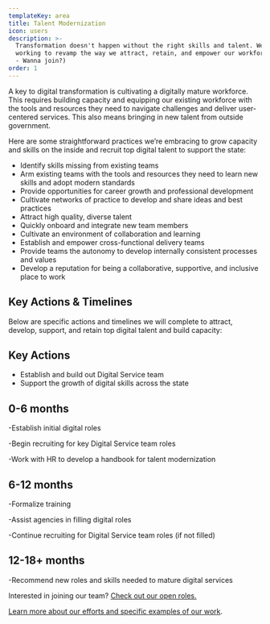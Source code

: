 ```yaml
---
templateKey: area
title: Talent Modernization
icon: users
description: >-
  Transformation doesn't happen without the right skills and talent. We’re
  working to revamp the way we attract, retain, and empower our workforce.(Pssst
  - Wanna join?)
order: 1
---
```

A key to digital transformation is cultivating a digitally mature workforce. This requires building capacity and equipping our existing workforce with the tools and resources they need to navigate challenges and deliver user-centered services. This also means bringing in new talent  from outside government.  

Here are some straightforward practices we’re embracing to grow capacity and skills on the inside and recruit top digital talent to support the state:   

* Identify skills missing from existing teams
* Arm existing teams with the tools and resources they need to learn new skills and adopt modern standards
* Provide opportunities for career growth and professional development
* Cultivate networks of practice to develop and share ideas and best practices
* Attract high quality, diverse talent
* Quickly onboard and integrate new team members
* Cultivate an environment of collaboration and learning
* Establish and empower cross-functional delivery teams
* Provide teams the autonomy to develop internally consistent processes and values
* Develop a reputation for being a collaborative, supportive, and inclusive place to work

## Key Actions &  Timelines

Below are specific actions and timelines we will complete to attract, develop, support, and retain top digital talent and build capacity: 

## Key Actions

* Establish and build out Digital Service team
* Support the growth of digital skills across the state

## 0-6 months

\-Establish initial digital roles

\-Begin recruiting for key Digital Service team roles

\-Work with HR to develop a handbook for talent modernization

## 6-12 months

\-Formalize training

\-Assist agencies in filling digital roles

\-Continue recruiting for Digital Service team roles (if not filled)

## 12-18+ months

\-Recommend new roles and skills needed to mature digital services

Interested in joining our team?  [Check out our open roles. ](https://mountain-laurel.netlify.com/people/)

[Learn more about our efforts and specific examples of our work](https://mountain-laurel.netlify.com/work/).
